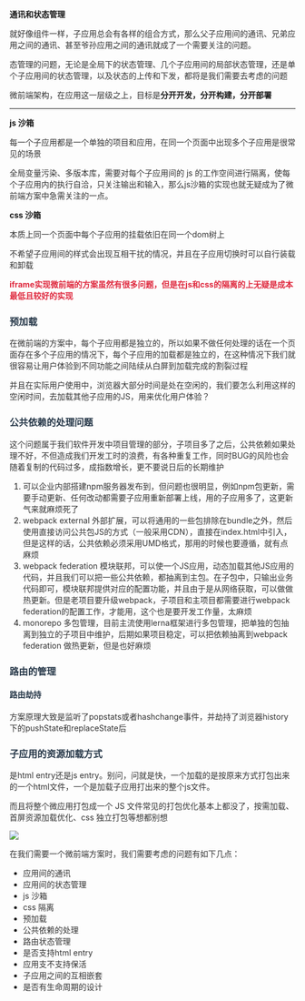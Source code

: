**通讯和状态管理**

<font style="color:rgb(51, 51, 51);">就好像组件一样，子应用总会有各样的组合方式，那么父子应用间的通讯、兄弟应用之间的通讯、甚至爷孙应用之间的通讯就成了一个需要关注的问题。</font>

<font style="color:rgb(51, 51, 51);">态管理的问题，无论是全局下的状态管理、几个子应用间的局部状态管理，还是单个子应用间的状态管理，以及状态的上传和下发，都将是我们需要去考虑的问题</font>

<font style="color:rgb(51, 51, 51);"></font>

<font style="color:rgb(51, 51, 51);">微前端架构，在应用这一层级之上，目标是</font>**分开开发，分开构建，分开部署**

****

**js 沙箱**

<font style="color:rgb(51, 51, 51);">每一个子应用都是一个单独的项目和应用，在同一个页面中出现多个子应用是很常见的场景</font>

<font style="color:rgb(51, 51, 51);">全局变量污染、多版本库，需要对每个子应用间的 js 的工作空间进行隔离，使每个子应用内的执行自洽，只关注输出和输入，那么js沙箱的实现也就无疑成为了微前端方案中急需关注的一点。</font>

**css 沙箱**

<font style="color:rgb(51, 51, 51);">本质上同一个页面中每个子应用的挂载依旧在同一个dom树上</font>

<font style="color:rgb(51, 51, 51);">不希望子应用间的样式会出现互相干扰的情况，并且在子应用切换时可以自行装载和卸载</font>

<font style="color:rgb(51, 51, 51);"></font>

**<font style="color:#DF2A3F;">iframe实现微前端的方案虽然有很多问题，但是在js和css的隔离的上无疑是成本最低且较好的实现 </font>**

**<font style="color:#DF2A3F;"></font>**

### <font style="color:rgb(39, 56, 73);">预加载</font>
<font style="color:rgb(51, 51, 51);">在微前端的方案中，每个子应用都是独立的，所以如果不做任何处理的话在一个页面存在多个子应用的情况下，每个子应用的加载都是独立的，在这种情况下我们就很容易让用户体验到不同功能之间陆续从白屏到加载完成的割裂过程</font>

<font style="color:rgb(51, 51, 51);"></font>

<font style="color:rgb(51, 51, 51);">并且在实际用户使用中，浏览器大部分时间是处在空闲的，我们要怎么利用这样的空闲时间，去加载其他子应用的JS，用来优化用户体验？</font>

<font style="color:rgb(51, 51, 51);"></font>

### <font style="color:rgb(39, 56, 73);">公共依赖的处理问题</font>
<font style="color:rgb(51, 51, 51);">这个问题属于我们软件开发中项目管理的部分，子项目多了之后，公共依赖如果处理不好，不但造成我们开发工时的浪费，有各种重复工作，同时BUG的风险也会随着复制的代码过多，成指数增长，更不要说日后的长期维护</font>

1. <font style="color:rgb(51, 51, 51);">可以企业内部搭建npm服务器发布到，但问题也很明显，例如npm包更新，需要手动更新、任何改动都需要子应用重新部署上线，用的子应用多了，这更新气来就麻烦死了</font>
2. <font style="color:rgb(51, 51, 51);">webpack external 外部扩展，可以将通用的一些包排除在bundle之外，然后使用直接访问公共包JS的方式（一般采用CDN），直接在index.html中引入，但是这样的话，公共依赖必须采用UMD格式，那用的时候也要遵循，就有点麻烦</font>
3. <font style="color:rgb(51, 51, 51);">webpack federation 模块联邦，可以使一个JS应用，动态加载其他JS应用的代码，并且我们可以把一些公共依赖，都抽离到主包。在子包中，只输出业务代码即可，模块联邦提供对应的配置功能，并且由于是从网络获取，可以做做热更新。但是老项目要升级webpack，子项目和主项目都需要进行webpack federation的配置工作，才能用，这个也是要开发工作量，太麻烦</font>
4. <font style="color:rgb(51, 51, 51);">monorepo 多包管理，目前主流使用lerna框架进行多包管理，把单独的包抽离到独立的子项目中维护，后期如果项目稳定，可以把依赖抽离到webpack federation 做热更新，但是也好麻烦</font>

### <font style="color:rgb(39, 56, 73);">路由的管理</font>
#### <font style="color:rgb(39, 56, 73);">路由劫持</font>
<font style="color:rgb(51, 51, 51);">方案原理大致是监听了popstats或者hashchange事件，并劫持了浏览器history下的pushState和replaceState后</font>

<font style="color:rgb(51, 51, 51);"></font>

### <font style="color:rgb(39, 56, 73);">子应用的资源加载方式</font>
<font style="color:rgb(51, 51, 51);">是html entry还是js entry。别问，问就是快，一个加载的是按原来方式打包出来的一个html文件，一个是加载子应用打出来的整个js文件。</font>

<font style="color:rgb(51, 51, 51);">而且将整个微应用打包成一个 JS 文件常见的打包优化基本上都没了，按需加载、首屏资源加载优化、css 独立打包等想都别想</font>

![](https://cdn.nlark.com/yuque/0/2024/png/207857/1731636636419-55786416-af83-4894-b9f9-3b6d98cdcdde.png)



<font style="color:rgb(51, 51, 51);">在我们需要一个微前端方案时，我们需要考虑的问题有如下几点：</font>

+ <font style="color:rgb(51, 51, 51);">应用间的通讯</font>
+ <font style="color:rgb(51, 51, 51);">应用间的状态管理</font>
+ <font style="color:rgb(51, 51, 51);">js 沙箱</font>
+ <font style="color:rgb(51, 51, 51);">css 隔离</font>
+ <font style="color:rgb(51, 51, 51);">预加载</font>
+ <font style="color:rgb(51, 51, 51);">公共依赖的处理</font>
+ <font style="color:rgb(51, 51, 51);">路由状态管理</font>
+ <font style="color:rgb(51, 51, 51);">是否支持html entry</font>
+ <font style="color:rgb(51, 51, 51);">应用支不支持保活</font>
+ <font style="color:rgb(51, 51, 51);">子应用之间的互相嵌套</font>
+ <font style="color:rgb(51, 51, 51);">是否有生命周期的设计</font>

